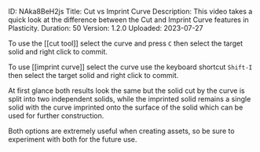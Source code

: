 ID: NAka8BeH2js
Title: Cut vs Imprint Curve
Description: This video takes a quick look at the difference between the Cut and Imprint Curve features in Plasticity.
Duration: 50
Version: 1.2.0
Uploaded: 2023-07-27

To use the [[cut tool]] select the curve and press `C` then select the target solid and right click to commit.

To use [[imprint curve]] select the curve use the keyboard shortcut `Shift-I` then select the target solid and right click to commit.

At first glance both results look the same but the solid cut by the curve is split into two independent solids, while the imprinted solid remains a single solid with the curve imprinted onto the surface of the solid which can be used for further construction.

Both options are extremely useful when creating assets, so be sure to experiment with both for the future use.
